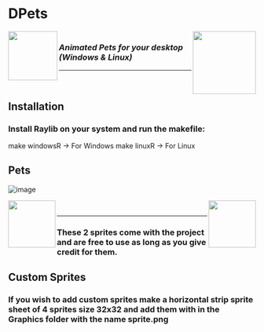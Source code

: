 # DPets

<Badges ref="https://github.com/Denellyne/DPets">
    <img width = 100 align="left" src="https://github.com/Denellyne/DPets/assets/56112881/047b1605-00a5-476f-af11-467aa82cbe1a">
<Badges\>

<Badges ref="https://github.com/Denellyne/DPets">
    <img width = 128 align="right" src="https://github.com/Denellyne/PCXSense/assets/56112881/9044a3b9-ddad-4a09-9cb6-b3304faadb39">
<Badges\>

<Badges>
    <img width = 120 align="center">
<Badges\>

### *Animated Pets for your desktop (Windows &amp; Linux)*

<hr>

&nbsp;

## Installation

### Install Raylib on your system and run the makefile:
  make windowsR -> For Windows
  make linuxR -> For Linux

## Pets 

![image](https://github.com/Denellyne/DPets/assets/56112881/b9ff23ae-452e-41a9-a3ba-dbe58e3fb550)

<Badges ref="https://github.com/Denellyne/DPets">
    <img width = 96 align="left" src="https://github.com/Denellyne/PCXSense/assets/56112881/47d64b3d-df8e-4337-bdfb-69100750c0c8">

<Badges ref="https://github.com/Denellyne/DPets">
    <img width = 96 align="right" src="https://github.com/Denellyne/PCXSense/assets/56112881/9044a3b9-ddad-4a09-9cb6-b3304faadb39">


&nbsp;

<hr>


### These 2 sprites come with the project and are free to use as long as you give credit for them.

## Custom Sprites

### If you wish to add custom sprites make a horizontal strip sprite sheet of 4 sprites size 32x32 and add them with in the Graphics folder with the name sprite.png 
